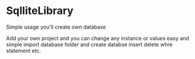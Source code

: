 # SqlliteLibrary
Simple usage you'll create own database

Add your own project and you can change any instance or values easy and simple import database folder and create databse insert delete whre statement etc.
